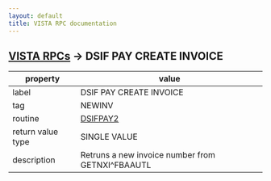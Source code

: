 ```yaml
---
layout: default
title: VISTA RPC documentation
---
```




## [VISTA RPCs](TableOfContent.md) &#8594; DSIF PAY CREATE INVOICE 

 property | value 
--- | --- 
 label | DSIF PAY CREATE INVOICE
 tag | NEWINV
 routine | [DSIFPAY2](http://code.osehra.org/dox/Routine_DSIFPAY2_source.html)
 return value type | SINGLE VALUE
 description | Retruns a new invoice number from GETNXI^FBAAUTL